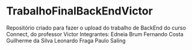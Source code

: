 # TrabalhoFinalBackEndVictor
Repositório criado para fazer o upload do trabalho de BackEnd do curso Connect, do professor Victor
Integrantes:
Edneia Brum
Fernando Costa
Guilherme da Silva
Leonardo Fraga
Paulo Saling
